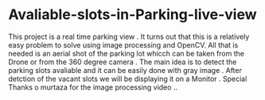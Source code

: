 # Avaliable-slots-in-Parking-live-view
This project is a real time parking view . It turns out that this is a relatively easy problem to solve using image processing and OpenCV. All that is needed is an aerial shot of the parking lot whicch can be taken from the Drone or from the 360 degree camera .
The main idea is to detect the parking slots avaliable and it can be easily done with gray image . After detction of the vacant slots we will be displaying it on a Monitor . 
Special Thanks o murtaza for the image processing video .. 
